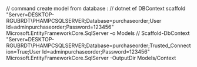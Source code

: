 // command create model from database :
        // dotnet ef DBContext scaffold "Server=DESKTOP-RGUBRDT\PHAMPCSQLSERVER;Database=purchaseorder;User Id=adminpurchaseorder;Password=123456" Microsoft.EntityFrameworkCore.SqlServer -o Models
        // Scaffold-DbContext "Server=DESKTOP-RGUBRDT\PHAMPCSQLSERVER;Database=purchaseorder;Trusted_Connection=True;User Id=adminpurchaseorder;Password=123456" Microsoft.EntityFrameworkCore.SqlServer -OutputDir Models/Context
